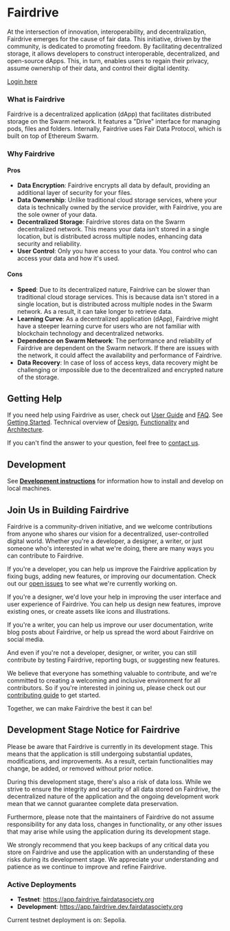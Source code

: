 
# Fairdrive

At the intersection of innovation, interoperability, and decentralization, Fairdrive emerges for the cause of fair data. This initiative, driven by the community, is dedicated to promoting freedom. By facilitating decentralized storage, it allows developers to construct interoperable, decentralized, and open-source dApps. This, in turn, enables users to regain their privacy, assume ownership of their data, and control their digital identity.

[Login here](https://app.fairdrive.fairdatasociety.org)

### What is Fairdrive

Fairdrive is a decentralized application (dApp) that facilitates distributed storage on the Swarm network. It features a "Drive" interface for managing pods, files and folders. Internally, Fairdrive uses Fair Data Protocol, which is built on top of Ethereum Swarm. 

### Why Fairdrive
#### Pros
- **Data Encryption**: Fairdrive encrypts all data by default, providing an additional layer of security for your files.
- **Data Ownership**: Unlike traditional cloud storage services, where your data is technically owned by the service provider, with Fairdrive, you are the sole owner of your data.
- **Decentralized Storage**: Fairdrive stores data on the Swarm decentralized network. This means your data isn't stored in a single location, but is distributed across multiple nodes, enhancing data security and reliability.
- **User Control**: Only you have access to your data. You control who can access your data and how it's used.

#### Cons
- **Speed**: Due to its decentralized nature, Fairdrive can be slower than traditional cloud storage services. This is because data isn't stored in a single location, but is distributed across multiple nodes in the Swarm network. As a result, it can take longer to retrieve data.
- **Learning Curve**: As a decentralized application (dApp), Fairdrive might have a steeper learning curve for users who are not familiar with blockchain technology and decentralized networks.
- **Dependence on Swarm Network**: The performance and reliability of Fairdrive are dependent on the Swarm network. If there are issues with the network, it could affect the availability and performance of Fairdrive.
- **Data Recovery**: In case of loss of access keys, data recovery might be challenging or impossible due to the decentralized and encrypted nature of the storage.

## Getting Help

If you need help using Fairdrive as user, check out [User Guide](docs/USER-GUIDE.md) and [FAQ](docs/FAQ.md). See [Getting Started](docs/GETTING-STARTED.md). 
Technical overview of [Design](docs/DESIGN.md), [Functionality](docs/FUNCTIONALITY.md) and [Architecture](docs/ARCHITECTURE.md). 

If you can't find the answer to your question, feel free to [contact us](docs/CONTACT.md).

## Development
See [**Development instructions**](docs/DEVELOPMENT.md) for information how to install and develop on local machines.

## Join Us in Building Fairdrive
Fairdrive is a community-driven initiative, and we welcome contributions from anyone who shares our vision for a decentralized, user-controlled digital world. Whether you're a developer, a designer, a writer, or just someone who's interested in what we're doing, there are many ways you can contribute to Fairdrive.

If you're a developer, you can help us improve the Fairdrive application by fixing bugs, adding new features, or improving our documentation. Check out our [open issues](https://github.com/fairDataSociety/fairdrive-theapp/issues) to see what we're currently working on.

If you're a designer, we'd love your help in improving the user interface and user experience of Fairdrive. You can help us design new features, improve existing ones, or create assets like icons and illustrations.

If you're a writer, you can help us improve our user documentation, write blog posts about Fairdrive, or help us spread the word about Fairdrive on social media.

And even if you're not a developer, designer, or writer, you can still contribute by testing Fairdrive, reporting bugs, or suggesting new features.

We believe that everyone has something valuable to contribute, and we're committed to creating a welcoming and inclusive environment for all contributors. So if you're interested in joining us, please check out our [contributing guide](CONTRIBUTING.md) to get started.

Together, we can make Fairdrive the best it can be!


## Development Stage Notice for Fairdrive
Please be aware that Fairdrive is currently in its development stage. This means that the application is still undergoing substantial updates, modifications, and improvements. As a result, certain functionalities may change, be added, or removed without prior notice.

During this development stage, there's also a risk of data loss. While we strive to ensure the integrity and security of all data stored on Fairdrive, the decentralized nature of the application and the ongoing development work mean that we cannot guarantee complete data preservation.

Furthermore, please note that the maintainers of Fairdrive do not assume responsibility for any data loss, changes in functionality, or any other issues that may arise while using the application during its development stage.

We strongly recommend that you keep backups of any critical data you store on Fairdrive and use the application with an understanding of these risks during its development stage. We appreciate your understanding and patience as we continue to improve and refine Fairdrive.

### Active Deployments

- **Testnet**: https://app.fairdrive.fairdatasociety.org
- **Development**: https://app.fairdrive.dev.fairdatasociety.org

Current testnet deployment is on: Sepolia. 